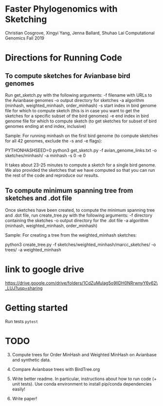 # Faster Phylogenomics with Sketching
Christian Cosgrove, Xingyi Yang, Jenna Ballard, Shuhao Lai
Computational Genomics Fall 2019

# Directions for Running Code

## To compute sketches for Avianbase bird genomes
Run get\_sketch.py with the following arguments:
    -f filename with URLs to the Avianbase genomes
    -o output directory for sketches
    -a algorithm (minhash, weighted_minhash, order_minhash)
    -s start index in bird genome file for which to compute sketch
       (this is in case you want to get the sketches for a specific subset of the bird genomes)
    -e end index in bird genome file for which to compute sketch
       (to get sketches for subset of bird genomes ending at end index, inclusive)

Sample: For running minhash on the first bird genome (to compute sketches for all 42 genomes, exclude the -s and -e flags):

PYTHONHASHSEED=0 python3 get\_sketch.py -f avian\_genome\_links.txt -o sketches/minhash/ -a minhash -s 0 -e 0

It takes about 23-25 minutes to compute a sketch for a single bird genome. We also provided the sketches that we have computed so that you can run the rest of the code and reproduce our results.

## To compute minimum spanning tree from sketches and  .dot file
Once sketches have been created, to compute the minimum spanning tree and .dot file,
run create\_tree.py with the following arguments:
    -f directory containing the sketches
    -o output directory for the .dot file
    -a algorithm (minhash, weighted_minhash, order_minhash)

Sample: For creating a tree from the weighted\_minhash sketches:

python3 create\_tree.py -f sketches/weighted\_minhash/marcc\_sketches/ -o trees/ -a weighted\_minhash

# link to google drive 
https://drive.google.com/drive/folders/1CdZuMulag5o9lIDH0NRrwnyY6y62\_LUJ?usp=sharing


# Getting started
Run tests
`pytest`


# TODO 

3. Compute trees for Order MinHash and Weighted MinHash on Avianbase and synthetic data.

4. Compare Avianbase trees with BirdTree.org

5. Write better readme. In particular, instructions about how to run code (+ unit tests).
 Use conda environment to install pip/conda dependencies easily!

6. Write paper!
